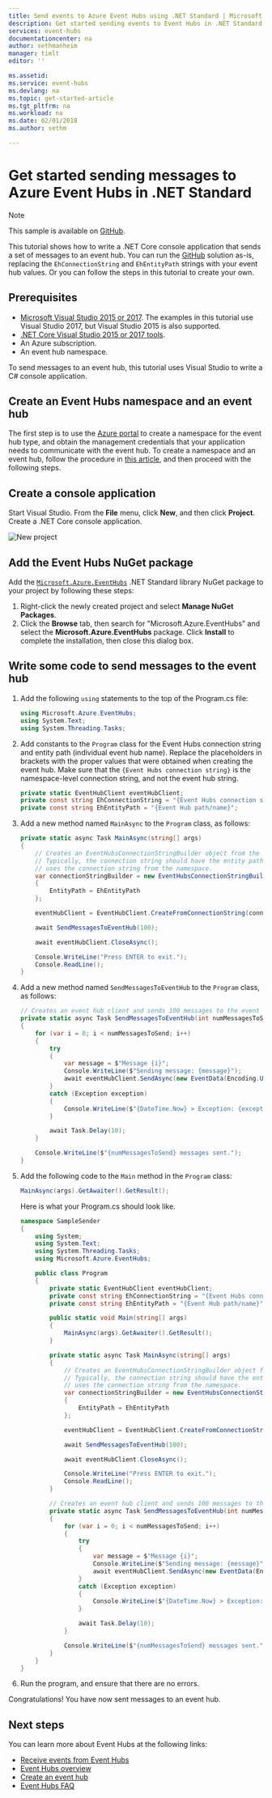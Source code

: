 ```yaml
---
title: Send events to Azure Event Hubs using .NET Standard | Microsoft Docs
description: Get started sending events to Event Hubs in .NET Standard
services: event-hubs
documentationcenter: na
author: sethmanheim
manager: timlt
editor: ''

ms.assetid:
ms.service: event-hubs
ms.devlang: na
ms.topic: get-started-article
ms.tgt_pltfrm: na
ms.workload: na
ms.date: 02/01/2018
ms.author: sethm

---
```


# Get started sending messages to Azure Event Hubs in .NET Standard

> [!NOTE]
> This sample is available on [GitHub](https://github.com/Azure/azure-event-hubs/tree/master/samples/DotNet/Microsoft.Azure.EventHubs/SampleSender).

This tutorial shows how to write a .NET Core console application that sends a set of messages to an event hub. You can run the [GitHub](https://github.com/Azure/azure-event-hubs/tree/master/samples/DotNet/Microsoft.Azure.EventHubs/SampleSender) solution as-is, replacing the `EhConnectionString` and `EhEntityPath` strings with your event hub values. Or you can follow the steps in this tutorial to create your own.

## Prerequisites

* [Microsoft Visual Studio 2015 or 2017](http://www.visualstudio.com). The examples in this tutorial use Visual Studio 2017, but Visual Studio 2015 is also supported.
* [.NET Core Visual Studio 2015 or 2017 tools](http://www.microsoft.com/net/core).
* An Azure subscription.
* An event hub namespace.

To send messages to an event hub, this tutorial uses Visual Studio to write a C# console application.

## Create an Event Hubs namespace and an event hub

The first step is to use the [Azure portal](https://portal.azure.com) to create a namespace for the event hub type, and obtain the management credentials that your application needs to communicate with the event hub. To create a namespace and an event hub, follow the procedure in [this article](event-hubs-create.md), and then proceed with the following steps.

## Create a console application

Start Visual Studio. From the **File** menu, click **New**, and then click **Project**. Create a .NET Core console application.

![New project][1]

## Add the Event Hubs NuGet package

Add the [`Microsoft.Azure.EventHubs`](https://www.nuget.org/packages/Microsoft.Azure.EventHubs/) .NET Standard library NuGet package to your project by following these steps: 

1. Right-click the newly created project and select **Manage NuGet Packages**.
2. Click the **Browse** tab, then search for "Microsoft.Azure.EventHubs" and select the **Microsoft.Azure.EventHubs** package. Click **Install** to complete the installation, then close this dialog box.

## Write some code to send messages to the event hub

1. Add the following `using` statements to the top of the Program.cs file:

    ```csharp
    using Microsoft.Azure.EventHubs;
	using System.Text;
	using System.Threading.Tasks;
    ```

2. Add constants to the `Program` class for the Event Hubs connection string and entity path (individual event hub name). Replace the placeholders in brackets with the proper values that were obtained when creating the event hub. Make sure that the `{Event Hubs connection string}` is the namespace-level connection string, and not the event hub string. 

    ```csharp
    private static EventHubClient eventHubClient;
    private const string EhConnectionString = "{Event Hubs connection string}";
    private const string EhEntityPath = "{Event Hub path/name}";
    ```

3. Add a new method named `MainAsync` to the `Program` class, as follows:

    ```csharp
    private static async Task MainAsync(string[] args)
    {
        // Creates an EventHubsConnectionStringBuilder object from the connection string, and sets the EntityPath.
        // Typically, the connection string should have the entity path in it, but this simple scenario
        // uses the connection string from the namespace.
        var connectionStringBuilder = new EventHubsConnectionStringBuilder(EhConnectionString)
        {
            EntityPath = EhEntityPath
        };

        eventHubClient = EventHubClient.CreateFromConnectionString(connectionStringBuilder.ToString());

        await SendMessagesToEventHub(100);

        await eventHubClient.CloseAsync();

        Console.WriteLine("Press ENTER to exit.");
        Console.ReadLine();
    }
    ```

4. Add a new method named `SendMessagesToEventHub` to the `Program` class, as follows:

    ```csharp
    // Creates an event hub client and sends 100 messages to the event hub.
    private static async Task SendMessagesToEventHub(int numMessagesToSend)
    {
        for (var i = 0; i < numMessagesToSend; i++)
        {
            try
            {
                var message = $"Message {i}";
                Console.WriteLine($"Sending message: {message}");
                await eventHubClient.SendAsync(new EventData(Encoding.UTF8.GetBytes(message)));
            }
            catch (Exception exception)
            {
                Console.WriteLine($"{DateTime.Now} > Exception: {exception.Message}");
            }

            await Task.Delay(10);
        }

        Console.WriteLine($"{numMessagesToSend} messages sent.");
    }
    ```

5. Add the following code to the `Main` method in the `Program` class:

    ```csharp
    MainAsync(args).GetAwaiter().GetResult();
    ```

   Here is what your Program.cs should look like.

	```csharp
	namespace SampleSender
	{
	    using System;
	    using System.Text;
	    using System.Threading.Tasks;
	    using Microsoft.Azure.EventHubs;

	    public class Program
	    {
	        private static EventHubClient eventHubClient;
	        private const string EhConnectionString = "{Event Hubs connection string}";
	        private const string EhEntityPath = "{Event Hub path/name}";

	        public static void Main(string[] args)
	        {
	            MainAsync(args).GetAwaiter().GetResult();
	        }

	        private static async Task MainAsync(string[] args)
	        {
	            // Creates an EventHubsConnectionStringBuilder object from the connection string, and sets the EntityPath.
	            // Typically, the connection string should have the entity path in it, but this simple scenario
	            // uses the connection string from the namespace.
	            var connectionStringBuilder = new EventHubsConnectionStringBuilder(EhConnectionString)
	            {
	                EntityPath = EhEntityPath
	            };

	            eventHubClient = EventHubClient.CreateFromConnectionString(connectionStringBuilder.ToString());

	            await SendMessagesToEventHub(100);

	            await eventHubClient.CloseAsync();

	            Console.WriteLine("Press ENTER to exit.");
	            Console.ReadLine();
	        }

	        // Creates an event hub client and sends 100 messages to the event hub.
	        private static async Task SendMessagesToEventHub(int numMessagesToSend)
	        {
	            for (var i = 0; i < numMessagesToSend; i++)
	            {
	                try
	                {
	                    var message = $"Message {i}";
	                    Console.WriteLine($"Sending message: {message}");
	                    await eventHubClient.SendAsync(new EventData(Encoding.UTF8.GetBytes(message)));
	                }
	                catch (Exception exception)
	                {
	                    Console.WriteLine($"{DateTime.Now} > Exception: {exception.Message}");
	                }

	                await Task.Delay(10);
	            }

	            Console.WriteLine($"{numMessagesToSend} messages sent.");
	        }
	    }
	}
	```

6. Run the program, and ensure that there are no errors.

Congratulations! You have now sent messages to an event hub.

## Next steps
You can learn more about Event Hubs at the following links:

* [Receive events from Event Hubs](event-hubs-dotnet-standard-getstarted-receive-eph.md)
* [Event Hubs overview](event-hubs-what-is-event-hubs.md)
* [Create an event hub](event-hubs-create.md)
* [Event Hubs FAQ](event-hubs-faq.md)

[1]: ./media/event-hubs-dotnet-standard-getstarted-send/netcore.png
